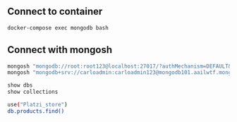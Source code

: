## Connect to container

```sh
docker-compose exec mongodb bash
```
## Connect with mongosh

```sh
mongosh "mongodb://root:root123@localhost:27017/?authMechanism=DEFAULT&tls=false"
mongosh "mongodb+srv://carloadmin:carloadmin123@mongodb101.aailwtf.mongodb.net/test"
```

```sh
show dbs
show collections
```

```sh
use("Platzi_store")
db.products.find()

```

